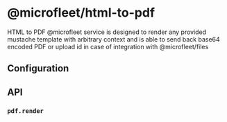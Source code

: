 # @microfleet/html-to-pdf

HTML to PDF @microfleet service is designed to render any provided mustache template with arbitrary context and is able to send back base64 encoded PDF or upload id in case of integration with @microfleet/files

## Configuration

## API

### `pdf.render`
